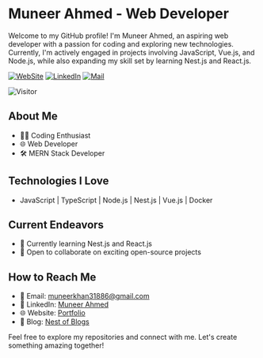 # Muneer Ahmed - Web Developer

Welcome to my GitHub profile! I'm Muneer Ahmed, an aspiring web developer with a passion for coding and exploring new technologies. Currently, I'm actively engaged in projects involving JavaScript, Vue.js, and Node.js, while also expanding my skill set by learning Nest.js and React.js.

[![WebSite](https://img.shields.io/website?color=%23181717&style=flat&up_message=Muneer-Ahmed&url=https://muneer-ahmed.vercel.app/)](https://muneer-ahmed.vercel.app/)
[![LinkedIn](https://img.shields.io/badge/-Muneer-%230A66C2?style=flat&logo=linkedin)](https://www.linkedin.com/in/muneer-ahmed-a59362140/)
[![Mail](https://img.shields.io/badge/-muneerkhan31886@gmail.com-%23181717?style=flat&logo=Gmail&logoColor=white&link=mailto:muneerkhan31886@gmail.com)](mailto:muneerkhan31886@gmail.com)

![Visitor](https://visitor-badge.laobi.icu/badge?page_id=muneer-ahmed-khan&right_color=%233b4f9c)




## About Me

- 👨‍💻 Coding Enthusiast
- 🌐 Web Developer
- 🛠 MERN Stack Developer

## Technologies I Love

- JavaScript | TypeScript | Node.js | Nest.js | Vue.js | Docker

## Current Endeavors

- 🌱 Currently learning Nest.js and React.js
- 💼 Open to collaborate on exciting open-source projects

## How to Reach Me

- 📧 Email: muneerkhan31886@gmail.com
- 🔗 LinkedIn: [Muneer Ahmed](https://www.linkedin.com/in/muneer-ahmed-a59362140/)
- 🌐 Website: [Portfolio](https://muneer-ahmed.vercel.app/)
- 📝 Blog: [Nest of Blogs](https://nest-of-blogs.vercel.app/)

Feel free to explore my repositories and connect with me. Let's create something amazing together!
